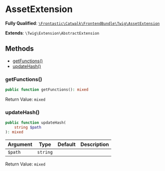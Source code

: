 #  AssetExtension

**Fully Qualified**: [`\Frontastic\Catwalk\FrontendBundle\Twig\AssetExtension`](../../../../src/php/FrontendBundle/Twig/AssetExtension.php)

**Extends**: `\Twig\Extension\AbstractExtension`

## Methods

* [getFunctions()](#getfunctions)
* [updateHash()](#updatehash)

### getFunctions()

```php
public function getFunctions(): mixed
```

Return Value: `mixed`

### updateHash()

```php
public function updateHash(
    string $path
): mixed
```

Argument|Type|Default|Description
--------|----|-------|-----------
`$path`|`string`||

Return Value: `mixed`

